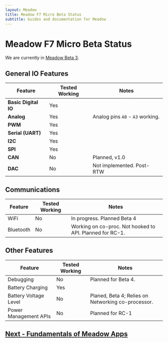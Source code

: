 ```yaml
---
layout: Meadow
title: Meadow F7 Micro Beta Status
subtitle: Guides and documentation for Meadow
---
```


# Meadow F7 Micro Beta Status

We are currently in [Meadow Beta 3](/Meadow/Release_Notes/Beta3/).

## General IO Features

| Feature              | Tested Working      | Notes                             |
|----------------------|---------------------|-----------------------------------|
| **Basic Digital IO** | Yes | |
| **Analog**           | Yes | Analog pins `A0` - `A3` working. |
| **PWM**              | Yes | |
| **Serial (UART)**    | Yes | |
| **I2C**              | Yes | |
| **SPI**              | Yes | |
| **CAN**              | No | Planned, v1.0 |
| **DAC**              | No | Not implemented. Post-RTW |


## Communications

| Feature          | Tested Working      | Notes                             |
|------------------|---------------------|-----------------------------------|
| WiFi	| No| In progress. Planned Beta 4 |
| Bluetooth | No | Working on co-proc. Not hooked to API. Planned for RC-1. |

## Other Features

| Feature          | Tested Working      | Notes                             |
|------------------|---------------------|-----------------------------------|
| Debugging        | No                  | Planned for Beta 4.               |
| Battery Charging  | Yes | |
| Battery Voltage Level | No | Planed, Beta 4; Relies on Networking co-processor.
| Power Management APIs | No | Planned for RC-1 |

## [Next - Fundamentals of Meadow Apps](/Meadow/Meadow_Basics/Apps/)